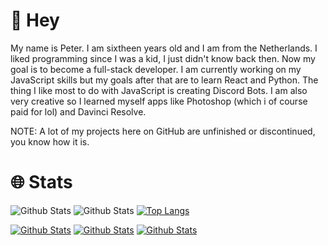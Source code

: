 # 👋 Hey
My name is Peter. I am sixtheen years old and I am from the Netherlands. I liked programming since I was a kid, I just didn't know back then. Now my goal is to become a full-stack developer. I am currently working on my JavaScript skills but my goals after that are to learn React and Python. The thing I like most to do with JavaScript is creating Discord Bots. I am also very creative so I learned myself apps like Photoshop (which i of course paid for lol) and Davinci Resolve.

NOTE: A lot of my projects here on GitHub are unfinished or discontinued, you know how it is.

# 🌐 Stats
![Github Stats](https://github-readme-stats.vercel.app/api?username=petervanderheijden&show_icons=true&theme=radical)
![Github Stats](https://streak-stats.demolab.com?user=petervanderheijden&theme=radical&date_format=j%2Fn%5B%2FY%5D)
[![Top Langs](https://github-readme-stats.vercel.app/api/top-langs/?username=Nathaniel-VFX&layout=compact&theme=algolia&show_icons=true)](https://github.com/petervanderheijden)

[![Github Stats](https://github-readme-stats.vercel.app/api?username=petervanderheijden&theme=radical&show_icons=true)](https://github.com/petervanderheijden)
[![Github Stats](https://github-readme-stats.vercel.app/api/top-langs/?username=petervanderheijden&theme=radical&show_icons=true)](https://github.com/petervanderheijden)
[![Github Stats](https://github-readme-stats.vercel.app/api/top-langs/?username=petervanderheijden&layout=compact&theme=radical&show_icons=true)](https://github.com/petervanderheijden)
